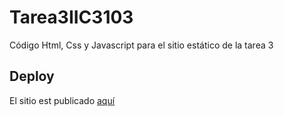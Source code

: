 # Tarea3IIC3103

Código Html, Css y Javascript para el sitio estático de la tarea 3

## Deploy

El sitio est publicado [aquí](https://dedarritchon.github.io/Tarea3IIC3103/)
